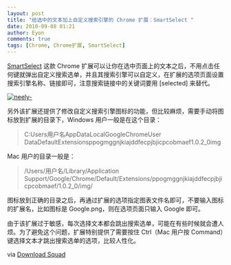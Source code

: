 ```yaml
---
layout: post
title: "给选中的文本加上自定义搜索引擎的 Chrome 扩展：SmartSelect "
date: 2010-09-08 01:21
author: Eyon
comments: true
tags: [Chrome, Chrome扩展, SmartSelect]
---
```

[SmartSelect](https://chrome.google.com/extensions/detail/ppogmggnjkiajddfecpjbjicpcobmaef?hl=en-US) 这款 Chrome 扩展可以让你在选中页面上的文本之后，不用点击任何键就弹出自定义搜索选单，并且其搜索引擎可以自定义，在扩展的选项页面设置搜索引擎名称、链接即可，注意搜索链接中的关键词要用 [selected]  来替代。

<a href="http://img.chromi.org/2010/09/neely-.jpg">![](http://img.chromi.org/2010/09/neely-.jpg "neely-")</a>

另外该扩展还提供了修改自定义搜索引擎图标的功能，但比较麻烦，需要手动将图标放到扩展的目录下，Windows 用户一般是在这个目录：



>C:Users用户名AppDataLocalGoogleChromeUser DataDefaultExtensionsppogmggnjkiajddfecpjbjicpcobmaef1.0.2_0img



Mac 用户的目录一般是：



>/Users/用户名/Library/Application Support/Google/Chrome/Default/Extensions/ppogmggnjkiajddfecpjbjicpcobmaef/1.0.2_0/img/



图标放到正确的目录之后，再通过扩展的选项指定图表文件名即可，不要输入图标的扩展名，比如图标是 Google.png，则在选项页面只输入 Google 即可。

由于该扩展过于敏感，每次选择文本都会跳出搜索选单，可能在有些时候就会遭人烦。为了避免这个问题，扩展特别提供了需要按住 Ctrl（Mac 用户按 Command）键选择文本才跳出搜索选单的选项，比较人性化。

via [Download Squad](http://www.downloadsquad.com/2010/09/07/google-chrome-custom-search/)


